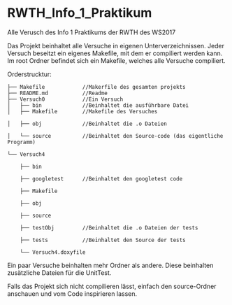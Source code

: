 # RWTH_Info_1_Praktikum

Alle Verusch des Info 1 Praktikums der RWTH des WS2017

Das Projekt beinhaltet alle Versuche in eigenen Unterverzeichnissen.
Jeder Versuch beseitzt ein eigenes Makefile, mit dem er compiliert werden kann.
Im root Ordner befindet sich ein Makefile, welches alle Versuche compiliert.

Orderstrucktur:

    ├── Makefile            //Makerfile des gesamten projekts
    ├── README.md           //Readme
    ├── Versuch0            //Ein Versuch
    │   ├── bin             //Beinhaltet die ausführbare Datei
    │   ├── Makefile        //Makefile des Versuches

    │   ├── obj             //Beinhaltet die .o Dateien

    │   └── source          //Beinhaltet den Source-code (das eigentliche Programm)

    └── Versuch4

        ├── bin

        ├── googletest      //Beinhaltet den googletest code

        ├── Makefile

        ├── obj

        ├── source

        ├── testObj         //Beinhaltet die .o Dateien der tests

        ├── tests           //Beinhaltet den Source der tests

        └── Versuch4.doxyfile
    


Ein paar Versuche beinhalten mehr Ordner als andere. Diese beinhalten zusätzliche Dateien für die UnitTest.

Falls das Projekt sich nicht compilieren lässt, einfach den source-Ordner anschauen und vom Code inspirieren lassen.

